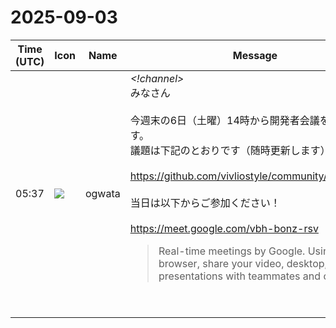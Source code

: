 # 2025-09-03

|Time (UTC)|Icon|Name|Message|
|---|---|---|---|
|05:37|![](https://avatars.slack-edge.com/2019-11-22/845042642576_070441337abaca9fb7b3_72.png)|ogwata|*<!channel>*<br>みなさん<br><br>今週末の6日（土曜）14時から開発者会議を開催します。<br>議題は下記のとおりです（随時更新します）。<br><br><https://github.com/vivliostyle/community/issues/146><br><br>当日は以下からご参加ください！<br><br><https://meet.google.com/vbh-bonz-rsv><br><blockquote>Real-time meetings by Google. Using your browser, share your video, desktop, and presentations with teammates and customers.</blockquote><br><blockquote>| date                   | time        | location |<br>| ---------------------- | ----------- | -------- |<br>| September 06, 2025 JST | 14:00_16:00 | Online   |<br><br>• Meeting Log<br><br>## Agenda<br><br>• *Vivliostyle.js*（<https://github.com/MurakamiShinyu|@MurakamiShinyu>）  <br>   • <https://github.com/vivliostyle/vivliostyle.js/releases/tag/v2.34.1|v2.34.1>(2025-08-11)  <br>   • 随時更新<br>• *Vivliostyle CLI*（<https://github.com/spring-raining|@spring-raining>, <https://github.com/MurakamiShinyu|@MurakamiShinyu>）  <br>   • <https://github.com/vivliostyle/vivliostyle.js/releases/tag/v2.34.1|v2.34.1>(2025-08-11)  <br>   • 随時更新<br>• *Vivliostyle Pub*（<https://github.com/spring-raining|@spring-raining>）<br>• *<http://gihyo.jp|gihyo.jp> Web連載について*（<https://github.com/u1f992|@u1f992>）<br>• その他<br>• 次回日程<br><br>## Members<br><br>• <https://github.com/MurakamiShinyu|@MurakamiShinyu><br>• <https://github.com/ogwata|@ogwata><br>• <https://github.com/spring-raining|@spring-raining><br>• <https://github.com/lwohtsu|@lwohtsu><br>• <https://github.com/u1f992|@u1f992><br>• <https://github.com/yamahige|@yamahige><br>• <https://github.com/akabekobeko|@akabekobeko> (Scribe)</blockquote>|

